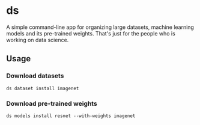 # ds

A simple command-line app for organizing large datasets, machine learning models and its pre-trained weights.
That's just for the people who is working on data science.

## Usage

### Download datasets

```
ds dataset install imagenet
```

### Download pre-trained weights

```
ds models install resnet --with-weights imagenet
```
